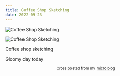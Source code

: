 ```yaml
---
title: Coffee Shop Sketching
date: 2022-09-23
---
```

![Coffee Shop Sketching](/2f484d4367.jpg)

![Coffee Shop Sketching](/2f484d4367.jpg)

<p>Coffee shop sketching</p>
<p>Gloomy day today</p>
<p></p>


<center><small>Cross posted from my <a href='http://micro.blog/joshnicholas'>micro blog</a></small></center>

    